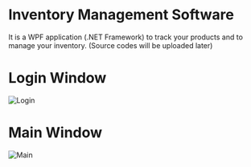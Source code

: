 # Inventory Management Software
It is a WPF application (.NET Framework) to track your products and to manage your inventory. (Source codes will be uploaded later)

# Login Window <TR>
![Login](https://images2.imgbox.com/11/34/Cbds5jOP_o.png)

# Main Window <TR>
![Main](https://images2.imgbox.com/88/40/comW9MVk_o.png)
